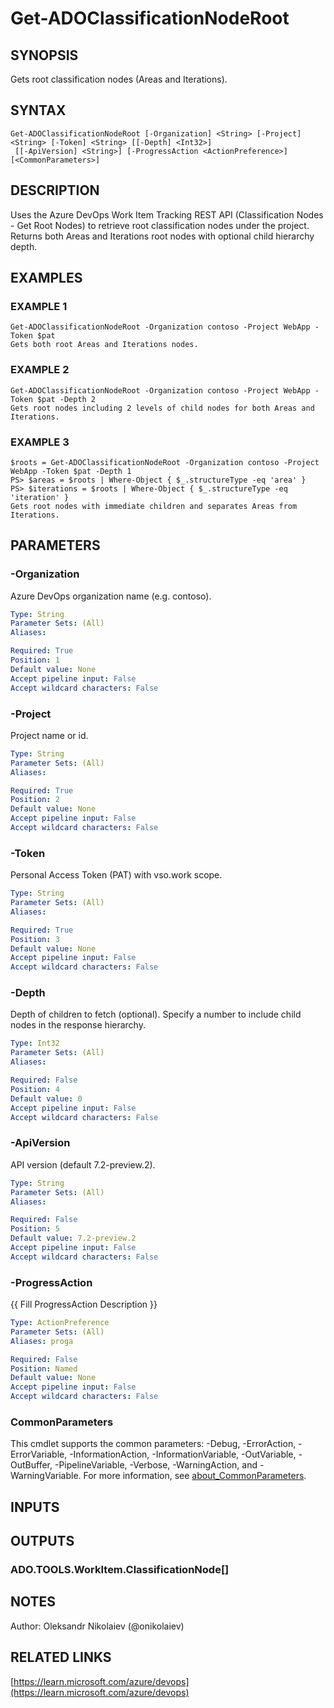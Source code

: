 ﻿---
external help file: ado.core-help.xml
Module Name: ado.core
online version: https://learn.microsoft.com/azure/devops
schema: 2.0.0
---

# Get-ADOClassificationNodeRoot

## SYNOPSIS
Gets root classification nodes (Areas and Iterations).

## SYNTAX

```
Get-ADOClassificationNodeRoot [-Organization] <String> [-Project] <String> [-Token] <String> [[-Depth] <Int32>]
 [[-ApiVersion] <String>] [-ProgressAction <ActionPreference>] [<CommonParameters>]
```

## DESCRIPTION
Uses the Azure DevOps Work Item Tracking REST API (Classification Nodes - Get Root Nodes)
to retrieve root classification nodes under the project.
Returns both Areas and Iterations
root nodes with optional child hierarchy depth.

## EXAMPLES

### EXAMPLE 1
```
Get-ADOClassificationNodeRoot -Organization contoso -Project WebApp -Token $pat
Gets both root Areas and Iterations nodes.
```

### EXAMPLE 2
```
Get-ADOClassificationNodeRoot -Organization contoso -Project WebApp -Token $pat -Depth 2
Gets root nodes including 2 levels of child nodes for both Areas and Iterations.
```

### EXAMPLE 3
```
$roots = Get-ADOClassificationNodeRoot -Organization contoso -Project WebApp -Token $pat -Depth 1
PS> $areas = $roots | Where-Object { $_.structureType -eq 'area' }
PS> $iterations = $roots | Where-Object { $_.structureType -eq 'iteration' }
Gets root nodes with immediate children and separates Areas from Iterations.
```

## PARAMETERS

### -Organization
Azure DevOps organization name (e.g.
contoso).

```yaml
Type: String
Parameter Sets: (All)
Aliases:

Required: True
Position: 1
Default value: None
Accept pipeline input: False
Accept wildcard characters: False
```

### -Project
Project name or id.

```yaml
Type: String
Parameter Sets: (All)
Aliases:

Required: True
Position: 2
Default value: None
Accept pipeline input: False
Accept wildcard characters: False
```

### -Token
Personal Access Token (PAT) with vso.work scope.

```yaml
Type: String
Parameter Sets: (All)
Aliases:

Required: True
Position: 3
Default value: None
Accept pipeline input: False
Accept wildcard characters: False
```

### -Depth
Depth of children to fetch (optional).
Specify a number to include child nodes
in the response hierarchy.

```yaml
Type: Int32
Parameter Sets: (All)
Aliases:

Required: False
Position: 4
Default value: 0
Accept pipeline input: False
Accept wildcard characters: False
```

### -ApiVersion
API version (default 7.2-preview.2).

```yaml
Type: String
Parameter Sets: (All)
Aliases:

Required: False
Position: 5
Default value: 7.2-preview.2
Accept pipeline input: False
Accept wildcard characters: False
```

### -ProgressAction
{{ Fill ProgressAction Description }}

```yaml
Type: ActionPreference
Parameter Sets: (All)
Aliases: proga

Required: False
Position: Named
Default value: None
Accept pipeline input: False
Accept wildcard characters: False
```

### CommonParameters
This cmdlet supports the common parameters: -Debug, -ErrorAction, -ErrorVariable, -InformationAction, -InformationVariable, -OutVariable, -OutBuffer, -PipelineVariable, -Verbose, -WarningAction, and -WarningVariable. For more information, see [about_CommonParameters](http://go.microsoft.com/fwlink/?LinkID=113216).

## INPUTS

## OUTPUTS

### ADO.TOOLS.WorkItem.ClassificationNode[]
## NOTES
Author: Oleksandr Nikolaiev (@onikolaiev)

## RELATED LINKS

[https://learn.microsoft.com/azure/devops](https://learn.microsoft.com/azure/devops)

